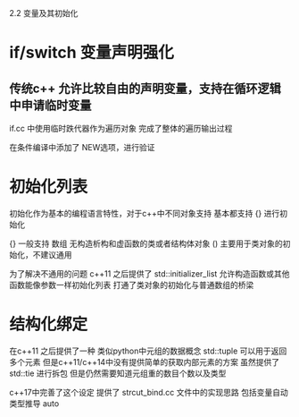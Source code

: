 2.2 变量及其初始化

# if/switch 变量声明强化

## 传统c++ 允许比较自由的声明变量，支持在循环逻辑中申请临时变量
if.cc 中使用临时跌代器作为遍历对象 完成了整体的遍历输出过程

在条件编译中添加了 NEW选项，进行验证

# 初始化列表

初始化作为基本的编程语言特性，对于c++中不同对象支持 基本都支持 {} 进行初始化

{} 一般支持 数组 无构造析构和虚函数的类或者结构体对象
() 主要用于类对象的初始化，不建议通用

为了解决不通用的问题 c++11 之后提供了
std::initializer_list 允许构造函数或其他函数能像参数一样初始化列表
打通了类对象的初始化与普通数组的桥梁

# 结构化绑定
在c++11 之后提供了一种 类似python中元组的数据概念 std::tuple 可以用于返回多个元素
但是c++11/c++14中没有提供简单的获取内部元素的方案
虽然提供了 std::tie 进行拆包 但是仍然需要知道元组重的数目个数以及类型

c++17中完善了这个设定
提供了 strcut_bind.cc 文件中的实现思路
包括变量自动类型推导  auto 

